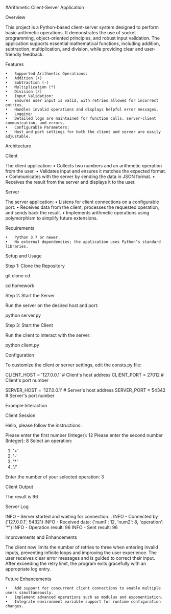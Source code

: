 #Arithmetic Client-Server Application

Overview

This project is a Python-based client-server system designed to perform basic arithmetic operations. It demonstrates the use of socket programming, object-oriented principles, and robust input validation. The application supports essential mathematical functions, including addition, subtraction, multiplication, and division, while providing clear and user-friendly feedback.

Features

	•	Supported Arithmetic Operations:
	•	Addition (+)
	•	Subtraction (-)
	•	Multiplication (*)
	•	Division (/)
	•	Input Validation:
	•	Ensures user input is valid, with retries allowed for incorrect entries.
	•	Handles invalid operations and displays helpful error messages.
	•	Logging:
	•	Detailed logs are maintained for function calls, server-client communication, and errors.
	•	Configurable Parameters:
	•	Host and port settings for both the client and server are easily adjustable.

Architecture

Client

The client application:
	•	Collects two numbers and an arithmetic operation from the user.
	•	Validates input and ensures it matches the expected format.
	•	Communicates with the server by sending the data in JSON format.
	•	Receives the result from the server and displays it to the user.

Server

The server application:
	•	Listens for client connections on a configurable port.
	•	Receives data from the client, processes the requested operation, and sends back the result.
	•	Implements arithmetic operations using polymorphism to simplify future extensions.

Requirements

	•	Python 3.7 or newer.
	•	No external dependencies; the application uses Python’s standard libraries.

Setup and Usage

Step 1: Clone the Repository

git clone <repository-url>
cd <repository-directory>

cd homework

Step 2: Start the Server

Run the server on the desired host and port:

python server.py

Step 3: Start the Client

Run the client to interact with the server:

python client.py

Configuration

To customize the client or server settings, edit the consts.py file:

CLIENT_HOST = '127.0.0.1'  # Client's host address
CLIENT_PORT = 27012        # Client's port number

SERVER_HOST = '127.0.0.1'  # Server's host address
SERVER_PORT = 54342        # Server's port number

Example Interaction

Client Session

Hello, please follow the instructions:

Please enter the first number (Integer): 12
Please enter the second number (Integer): 8
Select an operation:
1. '+'
2. '-'
3. '*'
4. '/'

Enter the number of your selected operation: 3

Client Output

The result is 96

Server Log

INFO - Server started and waiting for connection...
INFO - Connected by ('127.0.0.1', 54321)
INFO - Received data: {'num1': 12, 'num2': 8, 'operation': '*'}
INFO - Operation result: 96
INFO - Sent result: 96

Improvements and Enhancements

The client now limits the number of retries to three when entering invalid inputs, preventing infinite loops and improving the user experience. The user receives clear error messages and is guided to correct their input. After exceeding the retry limit, the program exits gracefully with an appropriate log entry.

Future Enhancements

	•	Add support for concurrent client connections to enable multiple users simultaneously.
	•	Implement advanced operations such as modulus and exponentiation.
	•	Integrate environment variable support for runtime configuration changes.

